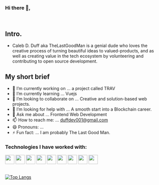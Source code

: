 ### Hi there  👋, 
<br />

## Intro.
  - Caleb D. Duff aka TheLastGoodMan is a genial dude who loves the creative process of turning beautiful ideas to valued-products, and as well as creating value in the tech ecosystem by volunteering and contributing to open source development. 

## My short brief

- 🔭 I’m currently working on ... a project called TRAV
- 🌱 I’m currently learning ... Vuejs
- 👯 I’m looking to collaborate on ... Creative and solution-based web projects.
- 🤔 I’m looking for help with ... A smooth start into a Blockchain career.
- 💬 Ask me about ... Frontend Web Development
- 📫 How to reach me: ... duffdev001@gmail.com
- 😄 Pronouns: ... 
- ⚡ Fun fact: ... I am probably The Last Good Man.

### Technologies I have worked with:

<span>
  <img width="30px" src="https://img.icons8.com/color/452/bootstrap.png">
  <img width="30px" src="https://www.schoolofit.co.za/wp-content/uploads/2020/03/ReactJS-courses.png">
  <img width="30px" src="https://material-ui.com/static/logo_raw.svg">
  <img width='30px' src='https://decodenatura.com/static/fb8aa1bb70c9925ce1ae22dc2711b343/4e9d0/nextjs-logo.png'>
  <img width='30px' src='https://tailwindcss.com/_next/static/media/tailwindcss-mark.cb8046c163f77190406dfbf4dec89848.svg'>
  <img width='30px' src='https://rstudio.github.io/sass/reference/figures/logo.svg'>
  <img width='30px' src='https://upload.wikimedia.org/wikipedia/commons/d/d9/Node.js_logo.svg'>
  <img width="30px" src="https://banner2.cleanpng.com/20181209/yvf/kisspng-javascript-angularjs-node-js-computer-icons-clip-a-clipart-js-5c0d82819a4963.228658921544389249632.jpg">
  <img width="30px" src="https://img.icons8.com/color/452/firebase.png">
<!--   <img width="30px" src="https://upload.wikimedia.org/wikipedia/commons/thumb/9/95/Vue.js_Logo_2.svg/1200px-Vue.js_Logo_2.svg.png"> -->
</span>

<!-- <br />
<br />

![TheLastGoodMan's github stats](https://github-readme-stats.vercel.app/api?username=duffigoogle&show_icons=true&theme=radical) -->




<br />
<br />

[![Top Langs](https://github-readme-stats.vercel.app/api/top-langs/?username=duffigoogle&layout=compact)](https://github.com/duffigoogle/github-readme-stats)
